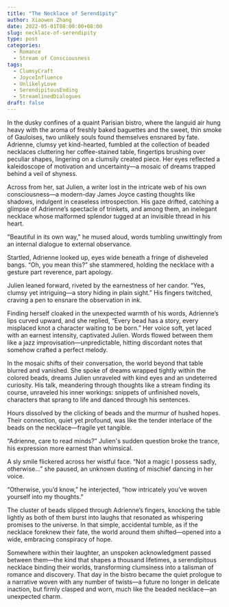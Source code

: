 ```yaml
---
title: "The Necklace of Serendipity"
author: Xiaowen Zhang
date: 2022-05-01T08:00:00+08:00
slug: necklace-of-serendipity
type: post
categories:
  - Romance
  - Stream of Consciousness
tags:
  - ClumsyCraft
  - JoyceInfluence
  - UnlikelyLove
  - SerendipitousEnding
  - StreamlinedDialogues
draft: false
---
```


In the dusky confines of a quaint Parisian bistro, where the languid air hung heavy with the aroma of freshly baked baguettes and the sweet, thin smoke of Gauloises, two unlikely souls found themselves ensnared by fate. Adrienne, clumsy yet kind-hearted, fumbled at the collection of beaded necklaces cluttering her coffee-stained table, fingertips brushing over peculiar shapes, lingering on a clumsily created piece. Her eyes reflected a kaleidoscope of motivation and uncertainty—a mosaic of dreams trapped behind a veil of shyness.

Across from her, sat Julien, a writer lost in the intricate web of his own consciousness—a modern-day James Joyce casting thoughts like shadows, indulgent in ceaseless introspection. His gaze drifted, catching a glimpse of Adrienne’s spectacle of trinkets, and among them, an inelegant necklace whose malformed splendor tugged at an invisible thread in his heart. 

"Beautiful in its own way," he mused aloud, words tumbling unwittingly from an internal dialogue to external observance.

Startled, Adrienne looked up, eyes wide beneath a fringe of disheveled bangs. “Oh, you mean this?” she stammered, holding the necklace with a gesture part reverence, part apology.

Julien leaned forward, riveted by the earnestness of her candor. “Yes, clumsy yet intriguing—a story hiding in plain sight.” His fingers twitched, craving a pen to ensnare the observation in ink.

Finding herself cloaked in the unexpected warmth of his words, Adrienne’s lips curved upward, and she replied, “Every bead has a story, every misplaced knot a character waiting to be born.” Her voice soft, yet laced with an earnest intensity, captivated Julien. Words flowed between them like a jazz improvisation—unpredictable, hitting discordant notes that somehow crafted a perfect melody.

In the mosaic shifts of their conversation, the world beyond that table blurred and vanished. She spoke of dreams wrapped tightly within the colored beads, dreams Julien unraveled with kind eyes and an undeterred curiosity. His talk, meandering through thoughts like a stream finding its course, unraveled his inner workings: snippets of unfinished novels, characters that sprang to life and danced through his sentences.

Hours dissolved by the clicking of beads and the murmur of hushed hopes. Their connection, quiet yet profound, was like the tender interlace of the beads on the necklace—fragile yet tangible.

“Adrienne, care to read minds?” Julien's sudden question broke the trance, his expression more earnest than whimsical.

A sly smile flickered across her wistful face. “Not a magic I possess sadly, otherwise...” she paused, an unknown dusting of mischief dancing in her voice.

“Otherwise, you’d know,” he interjected, “how intricately you’ve woven yourself into my thoughts.”

The cluster of beads slipped through Adrienne’s fingers, knocking the table lightly as both of them burst into laughs that resonated as whispering promises to the universe. In that simple, accidental tumble, as if the necklace foreknew their fate, the world around them shifted—opened into a wide, embracing conspiracy of hope.

Somewhere within their laughter, an unspoken acknowledgment passed between them—the kind that shapes a thousand lifetimes, a serendipitous necklace binding their worlds, transforming clumsiness into a talisman of romance and discovery. That day in the bistro became the quiet prologue to a narrative woven with any number of twists—a future no longer in delicate inaction, but firmly clasped and worn, much like the beaded necklace—an unexpected charm.